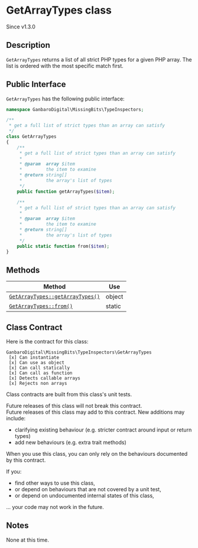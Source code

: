 # GetArrayTypes class

<div class="callout info">
Since v1.3.0
</div>

## Description

`GetArrayTypes` returns a list of all strict PHP types for a given PHP array. The list is ordered with the most specific match first.

## Public Interface

`GetArrayTypes` has the following public interface:

```php
namespace GanbaroDigital\MissingBits\TypeInspectors;

/**
 * get a full list of strict types than an array can satisfy
 */
class GetArrayTypes
{
    /**
     * get a full list of strict types than an array can satisfy
     *
     * @param  array $item
     *         the item to examine
     * @return string[]
     *         the array's list of types
     */
    public function getArrayTypes($item);

    /**
     * get a full list of strict types than an array can satisfy
     *
     * @param  array $item
     *         the item to examine
     * @return string[]
     *         the array's list of types
     */
    public static function from($item);
}
```

## Methods

Method | Use
-------|----
[`GetArrayTypes::getArrayTypes()`](GetArrayTypes.getArrayTypes.html) | object
[`GetArrayTypes::from()`](GetArrayTypes.from.html) | static

## Class Contract

Here is the contract for this class:

    GanbaroDigital\MissingBits\TypeInspectors\GetArrayTypes
     [x] Can instantiate
     [x] Can use as object
     [x] Can call statically
     [x] Can call as function
     [x] Detects callable arrays
     [x] Rejects non arrays

Class contracts are built from this class's unit tests.

<div class="callout success">
Future releases of this class will not break this contract.
</div>

<div class="callout info" markdown="1">
Future releases of this class may add to this contract. New additions may include:

* clarifying existing behaviour (e.g. stricter contract around input or return types)
* add new behaviours (e.g. extra trait methods)
</div>

<div class="callout warning" markdown="1">
When you use this class, you can only rely on the behaviours documented by this contract.

If you:

* find other ways to use this class,
* or depend on behaviours that are not covered by a unit test,
* or depend on undocumented internal states of this class,

... your code may not work in the future.
</div>

## Notes

None at this time.
